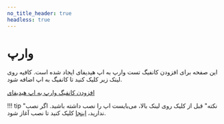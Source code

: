 ```yaml
---
no_title_header: true
headless: true
---
```


# وارپ

 این صفحه برای افزودن کانفیگ تست وارپ به اپ هیدیفای ایجاد شده است. کافیه روی لینک زیر کلیک کنید تا کانفیگ به اپ اضافه شود. 

<a href="hiddify://import/https://raw.githubusercontent.com/hiddify/hiddify-app/refs/heads/main/test.configs/warp">افزودن کانفیگ وارپ به اپ هیدیفای</a>

!!! tip "نکته"
  قبل از کلیک روی لینک بالا، می‌بایست اپ را نصب داشته باشید. اگر نصب ندارید، [اینجا](https://app.hiddify.com) کلیک کنید تا نصب آغاز شود.
